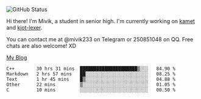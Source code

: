 ![GitHub Status](https://github-readme-stats.vercel.app/api?show_icons=true&username=Mivik)

Hi there! I'm Mivik, a student in senior high. I'm currently working on [kamet](https://github.com/Mivik/kamet) and [kiot-lexer](https://github.com/KiotLand/kiot-lexer).

You can contact me at @mivik233 on Telegram or 250851048 on QQ. Free chats are also welcome! XD

[My Blog](https://mivik.gitee.io)

<!--START_SECTION:waka-->
```text
C++        30 hrs 31 mins  █████████████████████▒░░░   84.90 % 
Markdown   2 hrs 57 mins   ██░░░░░░░░░░░░░░░░░░░░░░░   08.25 % 
Text       1 hr 45 mins    █▒░░░░░░░░░░░░░░░░░░░░░░░   04.88 % 
Other      22 mins         ▒░░░░░░░░░░░░░░░░░░░░░░░░   01.05 % 
C          10 mins         ░░░░░░░░░░░░░░░░░░░░░░░░░   00.50 % 
```
<!--END_SECTION:waka-->
